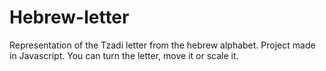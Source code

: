 # Hebrew-letter
Representation of the Tzadi letter from the hebrew alphabet. Project made in Javascript. You can turn the letter, move it or scale it.
